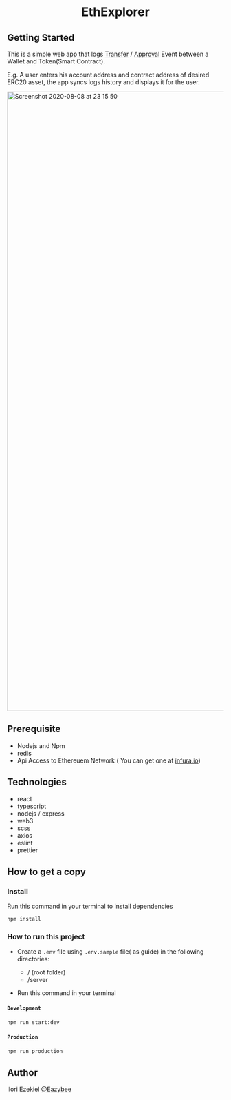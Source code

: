 <div align="center"><h1>EthExplorer</h1></div>
 

## Getting Started
This is a simple web app that logs [Transfer](https://github.com/ethereum/EIPs/blob/master/EIPS/eip-20.md#transfer-1) / [Approval](https://github.com/ethereum/EIPs/blob/master/EIPS/eip-20.md#approval) Event between a Wallet and Token(Smart Contract).


 E.g. A user enters his account address and contract address of desired ERC20 asset, the app syncs logs history and displays it for the user.

<img width="1436" alt="Screenshot 2020-08-08 at 23 15 50" src="https://user-images.githubusercontent.com/36575414/89720744-83253c00-d9cd-11ea-90f1-3380f5d6977b.png">


## Prerequisite
-  Nodejs and Npm
-  redis
- Api Access to Ethereuem Network ( You can get one at [infura.io](infura.io))

## Technologies
- react
- typescript
- nodejs / express
- web3
- scss
- axios
- eslint
- prettier

## How to get a copy
### Install
Run this command in your terminal to install dependencies
```bash
npm install
```

### How to run this project
- Create a `.env` file using `.env.sample` file( as guide) in the following directories:
  - / (root folder)
  - /server

- Run this command in your terminal
#### `Development`
```bash
npm run start:dev
```
#### `Production`
```bash
npm run production
```

## Author
Ilori Ezekiel [@Eazybee](https://github.com/eazybee)
